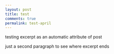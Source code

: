 ```yaml
---
layout: post
title: test
comments: true
permalink: test-april
---
```


testing excerpt as an automatic attribute of post

just a second paragraph to see where excerpt ends
